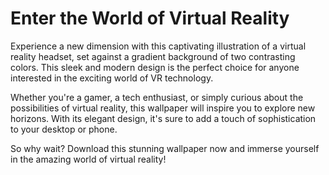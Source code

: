 <!--font:Montserrat-->

# Enter the World of Virtual Reality

Experience a new dimension with this captivating illustration of a virtual reality headset, set against a gradient background of two contrasting colors. This sleek and modern design is the perfect choice for anyone interested in the exciting world of VR technology.

Whether you're a gamer, a tech enthusiast, or simply curious about the possibilities of virtual reality, this wallpaper will inspire you to explore new horizons. With its elegant design, it's sure to add a touch of sophistication to your desktop or phone.

So why wait? Download this stunning wallpaper now and immerse yourself in the amazing world of virtual reality!

<!--

Write me markdown content of website with wallpaper:

"A wallpaper with a simple illustration of a virtual reality headset, against a gradient background of two contrasting colors."

The header of the page should not be copy of the text but rather a real content of the website which is using this wallpaper.


---


# Virtual Reality Headset Wallpaper

Decorate your desktop or phone with this stylish wallpaper featuring a simple illustration of a virtual reality headset. The design is set against a gradient background of two contrasting colors, creating a sleek and modern look.

Whether you're a fan of VR technology or simply looking for a cool new wallpaper, this design is sure to impress. Download it now and add a touch of futuristic flair to your device!


---


Heading should not include word "wallpaper". The website should not be about the wallpaper itself, wallpaper is just a related background, rewrite whole content.


---


# Explore the World of Virtual Reality

Step into a new world with this stunning illustration of a virtual reality headset, set against a gradient background of two contrasting colors. This captivating design is the perfect backdrop for anyone interested in the exciting world of VR technology.

Whether you're a gamer, a tech enthusiast, or simply curious about the possibilities of virtual reality, this wallpaper will inspire you to explore new horizons. With its sleek and modern design, it's sure to add a touch of sophistication to your desktop or phone.

So why wait? Download this captivating wallpaper now and start your journey into the amazing world of virtual reality!


---


Heading is too long, rewrite whole content.


---


# Discover the Exciting World of Virtual Reality

Immerse yourself in a world of endless possibilities with this stunning illustration of a virtual reality headset. The gradient background of two contrasting colors adds a touch of elegance to the design, making it the perfect choice for anyone interested in the exciting world of VR technology.

Whether you're a gamer, a tech enthusiast, or simply curious about the potential of virtual reality, this wallpaper is sure to inspire you. With its sleek and modern design, it will add a touch of sophistication to your desktop or phone.

So why not take the first step towards discovering the amazing world of virtual reality? Download this captivating wallpaper now and start exploring!


---


Heading is too long, rewrite whole content.


---


# Enter the World of Virtual Reality

Experience a new dimension with this captivating illustration of a virtual reality headset, set against a gradient background of two contrasting colors. This sleek and modern design is the perfect choice for anyone interested in the exciting world of VR technology.

Whether you're a gamer, a tech enthusiast, or simply curious about the possibilities of virtual reality, this wallpaper will inspire you to explore new horizons. With its elegant design, it's sure to add a touch of sophistication to your desktop or phone.

So why wait? Download this stunning wallpaper now and immerse yourself in the amazing world of virtual reality!


---


Write me a Google font which is best fitting for the website.

Pick from the list:
- Lobster
- Raleway
- Lato
- Open Sans
- Roboto
- Alegreya
- IBM Plex Sans
- Futura
- Poppins
- Orbitron
- Montserrat
- Inter
- Dancing Script
- Playfair Display
- Exo 2
- Great Vibes
- Barlow Condensed


Write just the font name nothing else.


---


I recommend using the "Montserrat" font for your website.

-->
